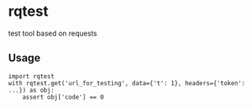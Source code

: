 # rqtest
test tool based on requests

## Usage
```
import rqtest
with rqtest.get('url_for_testing', data={'t': 1}, headers={'token': ...}) as obj:
    assert obj['code'] == 0
```
